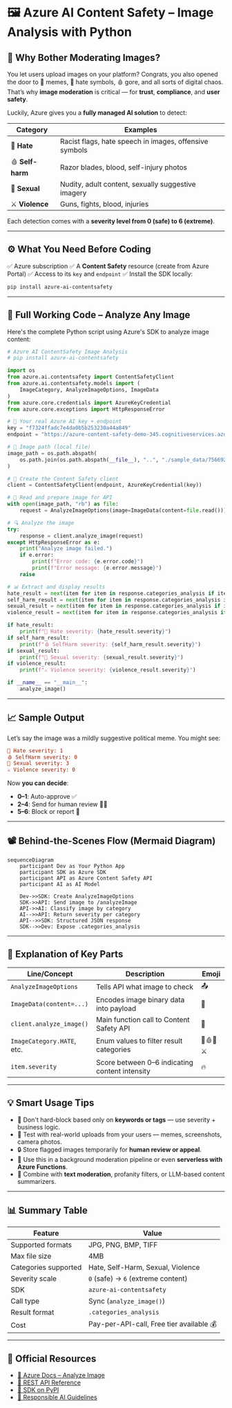 # 🖼️ Azure AI Content Safety – Image Analysis with Python

## 🧯 Why Bother Moderating Images?

You let users upload images on your platform?
Congrats, you also opened the door to 🔞 memes, 🧨 hate symbols, 🩸 gore, and all sorts of digital chaos.
That’s why **image moderation** is critical — for **trust**, **compliance**, and **user safety**.

Luckily, Azure gives you a **fully managed AI solution** to detect:

| Category         | Examples                                               |
| ---------------- | ------------------------------------------------------ |
| 🧨 **Hate**      | Racist flags, hate speech in images, offensive symbols |
| 🩸 **Self-harm** | Razor blades, blood, self-injury photos                |
| 🍑 **Sexual**    | Nudity, adult content, sexually suggestive imagery     |
| ⚔️ **Violence**  | Guns, fights, blood, injuries                          |

Each detection comes with a **severity level from 0 (safe) to 6 (extreme)**.

---

## ⚙️ What You Need Before Coding

✅ Azure subscription
✅ A **Content Safety** resource (create from Azure Portal)
✅ Access to its `key` and `endpoint`
✅ Install the SDK locally:

```bash
pip install azure-ai-contentsafety
```

---

## 🧪 Full Working Code – Analyze Any Image

Here's the complete Python script using Azure's SDK to analyze image content:

```python
# Azure AI ContentSafety Image Analysis
# pip install azure-ai-contentsafety

import os
from azure.ai.contentsafety import ContentSafetyClient
from azure.ai.contentsafety.models import (
    ImageCategory, AnalyzeImageOptions, ImageData
)
from azure.core.credentials import AzureKeyCredential
from azure.core.exceptions import HttpResponseError

# 🔐 Your real Azure AI key + endpoint
key = "f7324ffadc7e4da0b5b253230a44a849"
endpoint = "https://azure-content-safety-demo-345.cognitiveservices.azure.com/"

# 📸 Image path (local file)
image_path = os.path.abspath(
    os.path.join(os.path.abspath(__file__), "..", "./sample_data/756692568a236c94619b202e9b68687a.jpg")
)

# 🧠 Create the Content Safety client
client = ContentSafetyClient(endpoint, AzureKeyCredential(key))

# 🧾 Read and prepare image for API
with open(image_path, "rb") as file:
    request = AnalyzeImageOptions(image=ImageData(content=file.read()))

# 🔍 Analyze the image
try:
    response = client.analyze_image(request)
except HttpResponseError as e:
    print("Analyze image failed.")
    if e.error:
        print(f"Error code: {e.error.code}")
        print(f"Error message: {e.error.message}")
    raise

# 📊 Extract and display results
hate_result = next(item for item in response.categories_analysis if item.category == ImageCategory.HATE)
self_harm_result = next(item for item in response.categories_analysis if item.category == ImageCategory.SELF_HARM)
sexual_result = next(item for item in response.categories_analysis if item.category == ImageCategory.SEXUAL)
violence_result = next(item for item in response.categories_analysis if item.category == ImageCategory.VIOLENCE)

if hate_result:
    print(f"🧨 Hate severity: {hate_result.severity}")
if self_harm_result:
    print(f"🩸 SelfHarm severity: {self_harm_result.severity}")
if sexual_result:
    print(f"🍑 Sexual severity: {sexual_result.severity}")
if violence_result:
    print(f"⚔️ Violence severity: {violence_result.severity}")

if __name__ == "__main__":
    analyze_image()
```

---

## 📈 Sample Output

Let’s say the image was a mildly suggestive political meme. You might see:

```ini
🧨 Hate severity: 1
🩸 SelfHarm severity: 0
🍑 Sexual severity: 3
⚔️ Violence severity: 0
```

Now **you can decide**:

- **0–1**: Auto-approve ✅
- **2–4**: Send for human review 🕵️‍♀️
- **5–6**: Block or report 🚨

---

## 📽️ Behind-the-Scenes Flow (Mermaid Diagram)

```mermaid
sequenceDiagram
    participant Dev as Your Python App
    participant SDK as Azure SDK
    participant API as Azure Content Safety API
    participant AI as AI Model

    Dev->>SDK: Create AnalyzeImageOptions
    SDK->>API: Send image to /analyzeImage
    API->>AI: Classify image by category
    AI-->>API: Return severity per category
    API-->>SDK: Structured JSON response
    SDK-->>Dev: Expose .categories_analysis
```

---

## 🧵 Explanation of Key Parts

| Line/Concept               | Description                                    | Emoji    |
| -------------------------- | ---------------------------------------------- | -------- |
| `AnalyzeImageOptions`      | Tells API what image to check                  | 📤       |
| `ImageData(content=...)`   | Encodes image binary data into payload         | 🧾       |
| `client.analyze_image()`   | Main function call to Content Safety API       | 🤖       |
| `ImageCategory.HATE`, etc. | Enum values to filter result categories        | 🧨🩸🍑⚔️ |
| `item.severity`            | Score between 0–6 indicating content intensity | 🔥       |

---

## 💡 Smart Usage Tips

- 🛑 Don't hard-block based only on **keywords or tags** — use severity + business logic.
- 🧪 Test with real-world uploads from your users — memes, screenshots, camera photos.
- 🔒 Store flagged images temporarily for **human review or appeal**.
- 🚀 Use this in a background moderation pipeline or even **serverless with Azure Functions**.
- 🧼 Combine with **text moderation**, profanity filters, or LLM-based content summarizers.

---

## 📊 Summary Table

| Feature              | Value                                    |
| -------------------- | ---------------------------------------- |
| Supported formats    | JPG, PNG, BMP, TIFF                      |
| Max file size        | 4MB                                      |
| Categories supported | Hate, Self-Harm, Sexual, Violence        |
| Severity scale       | `0` (safe) → `6` (extreme content)       |
| SDK                  | `azure-ai-contentsafety`                 |
| Call type            | Sync (`analyze_image()`)                 |
| Result format        | `.categories_analysis`                   |
| Cost                 | Pay-per-API-call, Free tier available 💰 |

---

## 📎 Official Resources

- [📖 Azure Docs – Analyze Image](https://learn.microsoft.com/en-us/azure/ai-services/content-safety/how-to/image-moderation)
- [🔧 REST API Reference](https://learn.microsoft.com/en-us/rest/api/cognitiveservices/content-safety/analyze-image)
- [🧰 SDK on PyPI](https://pypi.org/project/azure-ai-contentsafety/)
- [🧠 Responsible AI Guidelines](https://learn.microsoft.com/en-us/azure/responsible-ai/overview)
